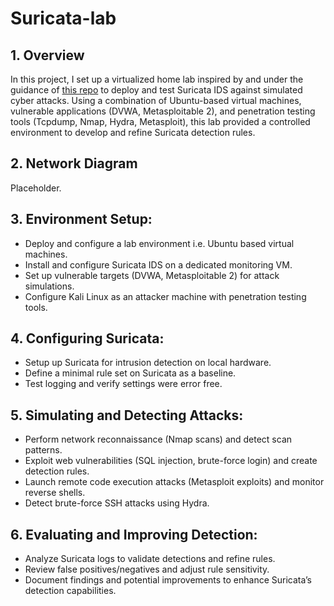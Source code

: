 # Suricata-lab

## 1. Overview

In this project, I set up a virtualized home lab inspired by and under the guidance of [this repo](https://github.com/0xrajneesh/Suricata-IDS-Home-Lab) to deploy and test Suricata IDS against simulated cyber attacks. Using a combination of Ubuntu-based virtual machines, vulnerable applications (DVWA, Metasploitable 2), and penetration testing tools (Tcpdump, Nmap, Hydra, Metasploit), this lab provided a controlled environment to develop and refine Suricata detection rules. 

## 2. Network Diagram
Placeholder.

## 3. Environment Setup:

- Deploy and configure a lab environment i.e. Ubuntu based virtual machines.
- Install and configure Suricata IDS on a dedicated monitoring VM.
- Set up vulnerable targets (DVWA, Metasploitable 2) for attack simulations.
- Configure Kali Linux as an attacker machine with penetration testing tools.

## 4. Configuring Suricata:

- Setup up Suricata for intrusion detection on local hardware.
- Define a minimal rule set on Suricata as a baseline.
- Test logging and verify settings were error free.

## 5. Simulating and Detecting Attacks:

- Perform network reconnaissance (Nmap scans) and detect scan patterns.
- Exploit web vulnerabilities (SQL injection, brute-force login) and create detection rules.
- Launch remote code execution attacks (Metasploit exploits) and monitor reverse shells.
- Detect brute-force SSH attacks using Hydra.

## 6. Evaluating and Improving Detection:

- Analyze Suricata logs to validate detections and refine rules.
- Review false positives/negatives and adjust rule sensitivity.
- Document findings and potential improvements to enhance Suricata’s detection capabilities.


